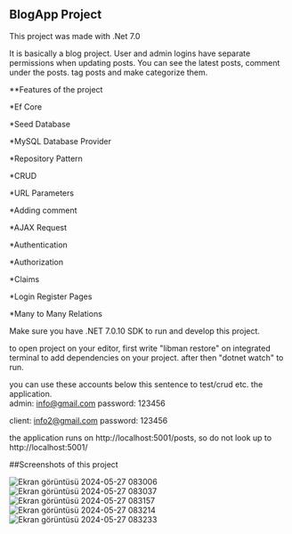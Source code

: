## BlogApp Project

This project was made with .Net 7.0

It is basically a blog project. 
User and admin logins have separate permissions when updating posts. 
You can 
  see the latest posts,
  comment under the posts.
  tag posts and make categorize them.

**Features of the project

*Ef Core

*Seed Database

*MySQL Database Provider

*Repository Pattern

*CRUD

*URL Parameters

*Adding comment

*AJAX Request

*Authentication

*Authorization

*Claims

*Login Register Pages

*Many to Many Relations


Make sure you have .NET 7.0.10 SDK to run and develop this project.

to open project on your editor,
first write "libman restore" on integrated terminal to add dependencies on your project.
after then "dotnet watch" to run.

you can use these accounts below this sentence to test/crud etc. the application.  
admin: info@gmail.com
password: 123456

client: info2@gmail.com
password: 123456

the application runs on http://localhost:5001/posts, so do not look up to http://localhost:5001/

##Screenshots of this project

![Ekran görüntüsü 2024-05-27 083006](https://github.com/yigitalpkaynak/CourseApp-ef-core/assets/71692297/a80e57fa-0294-4fd8-9a50-8a8750df781c)
![Ekran görüntüsü 2024-05-27 083037](https://github.com/yigitalpkaynak/CourseApp-ef-core/assets/71692297/06017238-6a32-4a2e-87ab-ea21bb642b8e)
![Ekran görüntüsü 2024-05-27 083157](https://github.com/yigitalpkaynak/CourseApp-ef-core/assets/71692297/aecc23e4-8371-4991-860c-06e61d344aa5)
![Ekran görüntüsü 2024-05-27 083214](https://github.com/yigitalpkaynak/CourseApp-ef-core/assets/71692297/e4c2ba6a-fc51-4749-a38f-da6d0097d915)
![Ekran görüntüsü 2024-05-27 083233](https://github.com/yigitalpkaynak/CourseApp-ef-core/assets/71692297/58e43392-78d8-4b76-927a-93b8b147bf3b)
